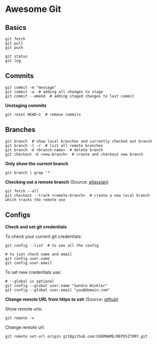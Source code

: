 # Awesome Git

## Basics

```
git fetch
git pull
git push

git status
git log
```

## Commits

```
git commit -m "message"
git commit -a  # adding all changes to stage
git commit --amend  # adding staged changes to last commit
```

**Unstaging commits**

```
git reset HEAD~1  # remove commits
```

## Branches

```
git branch  # show local branches and currently checked out branch
git branch -l -r  # list all remote branches
git branch -d <branch-name>  # delete branch
git checkout -b <new-branch>  # create and checkout new branch
```

**Only show the current branch**

```
git branch | grep '*'
```

**Checking out a remote branch** (Source: [atlassian](https://www.atlassian.com/git/tutorials/using-branches/git-checkout))

```
git fetch --all
git checkout --track <remote-branch>  # create a new local branch which tracks the remote one
```

## Configs

**Check and set git credentials**

To check your current git credentials:

```
git config --list  # to see all the config

# to just check name and email
git config user.name
git config user.email
```

To set new credentials use:

```
# --global is optional
git config --global user.name "Sandro Winkler"
git config --global user.email "you@domain.com"
```

**Change remote URL from https to ssh** (Source: [github](https://help.github.com/en/github/using-git/changing-a-remotes-url))

Show remote urls:

```
git remote -v
```

Change remote url:

```
git remote set-url origin git@github.com:USERNAME/REPOSITORY.git
```
